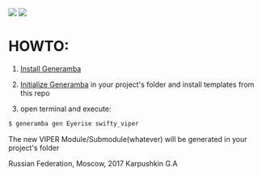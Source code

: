 ![](https://img.shields.io/badge/swift-3.0.1-green.svg)
![](https://img.shields.io/badge/VIPER-generamba-orange.svg)


# HOWTO:


1) [Install Generamba](https://github.com/rambler-digital-solutions/Generamba)

2) [Initialize Generamba](https://github.com/rambler-digital-solutions/Generamba/wiki/Available-Commands#basic-generamba-configuration) in your project's folder and install templates from this repo

3) open terminal and execute: 
```bash
$ generamba gen Eyerise swifty_viper
```

The new VIPER Module/Submodule(whatever) will be generated in your project's folder




Russian Federation, Moscow, 2017
Karpushkin G.A
